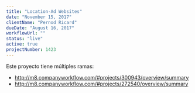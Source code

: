 ```yaml
---
title: "Location-Ad Websites"
date: "November 15, 2017"
clientName: "Pernod Ricard"
dueDate: "August 16, 2017"
workflowUrl: ""
status: "live"
active: true
projectNumber: 1423
---
```


Este proyecto tiene múltiples ramas:
- http://m8.companyworkflow.com/#projects/300943/overview/summary
- http://m8.companyworkflow.com/#projects/272540/overview/summary
